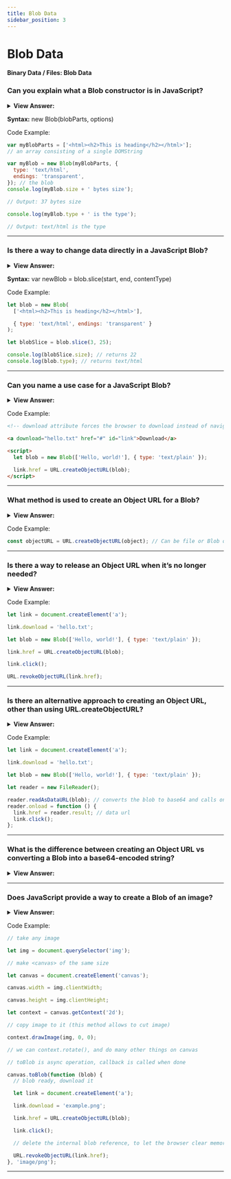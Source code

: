 ```yaml
---
title: Blob Data
sidebar_position: 3
---
```


# Blob Data

**Binary Data / Files: Blob Data**

<head>
  <title>Blob Data - JavaScript Interview Questions & Answers</title>
  <meta charSet="utf-8" />
</head>

### Can you explain what a Blob constructor is in JavaScript?

<details>
  <summary><strong>View Answer:</strong></summary>
  <div>
  <div><strong>Interview Response:</strong> The Blob() constructor returns a new Blob object. The content of the blob consists of an optional string type (a MIME-type usually), plus blobParts - a sequence of other Blob objects, strings and BufferSource. The blobParts is an array of Blob/BufferSource/String values. The options argument has two optional object parameters including the type and endings. The Blob type, usually a MIME-type, e.g., text/html. The endings parameter is specific to how to interpret newline characters (\n) within the contents if the data is text. The default value, transparent, copies newline characters into the blob without changing them. To convert newlines to the host system's native convention, specify the value native. The arguments are similar to array.slice, negative numbers are allowed too.
    </div>
  </div>
</details>

**Syntax:** new Blob(blobParts, options)

Code Example:

```js
var myBlobParts = ['<html><h2>This is heading</h2></html>'];
// an array consisting of a single DOMString

var myBlob = new Blob(myBlobParts, {
  type: 'text/html',
  endings: 'transparent',
}); // the blob
console.log(myBlob.size + ' bytes size');

// Output: 37 bytes size

console.log(myBlob.type + ' is the type');

// Output: text/html is the type
```

---

### Is there a way to change data directly in a JavaScript Blob?

<details>
  <summary><strong>View Answer:</strong></summary>
  <div>
  <div><strong>Interview Response:</strong> No, Blob objects are immutable, we cannot change data directly in a Blob, but we can slice parts of a Blob, create new Blob objects from them, mix them into a new Blob and so on. This behavior is like JavaScript strings: we cannot change a character in a string, but we can make a new corrected string.
    </div>
  </div>
</details>

**Syntax:** var newBlob = blob.slice(start, end, contentType)

Code Example:

```js
let blob = new Blob(
  ['<html><h2>This is heading</h2></html>'],

  { type: 'text/html', endings: 'transparent' }
);

let blobSlice = blob.slice(3, 25);

console.log(blobSlice.size); // returns 22
console.log(blob.type); // returns text/html
```

---

### Can you name a use case for a JavaScript Blob?

<details>
  <summary><strong>View Answer:</strong></summary>
  <div>
  <div><strong>Interview Response:</strong> A Blob can be easily used as a URL for &#8249;a&#8250;, &#8249;img&#8250; or other tags, to show its contents. Thanks to type, we can also download/upload Blob objects, and the type naturally becomes Content-Type in network requests.
    </div>
  </div>
</details>

Code Example:

```html
<!-- download attribute forces the browser to download instead of navigating -->

<a download="hello.txt" href="#" id="link">Download</a>

<script>
  let blob = new Blob(['Hello, world!'], { type: 'text/plain' });

  link.href = URL.createObjectURL(blob);
</script>
```

---

### What method is used to create an Object URL for a Blob?

<details>
  <summary><strong>View Answer:</strong></summary>
  <div>
  <div><strong>Interview Response:</strong> The URL.createObjectURL() static method creates a DOMString containing a URL representing the object given in the parameter. The URL lifetime is tied to the document in the window on which it was created. The new object URL represents the specified File object or Blob object. Each time you call createObjectURL(), a new object URL is created, even if you've already created one for the same object. This has the potential of taking up unnecessary resources and should be released.
    </div>
  </div>
</details>

Code Example:

```js
const objectURL = URL.createObjectURL(object); // Can be file or Blob object
```

---

### Is there a way to release an Object URL when it’s no longer needed?

<details>
  <summary><strong>View Answer:</strong></summary>
  <div>
  <div><strong>Interview Response:</strong> Yes, we can use URL.revokeObjectURL(url) to remove the reference from the internal mapping, thus allowing the Blob to be deleted (if there are no other references), and the memory to be freed.
    </div>
  </div>
</details>

Code Example:

```js
let link = document.createElement('a');

link.download = 'hello.txt';

let blob = new Blob(['Hello, world!'], { type: 'text/plain' });

link.href = URL.createObjectURL(blob);

link.click();

URL.revokeObjectURL(link.href);
```

---

### Is there an alternative approach to creating an Object URL, other than using URL.createObjectURL?

<details>
  <summary><strong>View Answer:</strong></summary>
  <div>
  <div><strong>Interview Response:</strong> An alternative to URL.createObjectURL is to convert a Blob into a base64-encoded string. That encoding represents binary data as a string of ultra-safe “readable” characters with ASCII-codes from 0 to 64. And what is more important – we can use this encoding in “data-urls”. A data url has the form data:[&#8249;mediatype&#8250;][;base64], &#8249;data&#8250;. We can use such urls everywhere, on par with “regular” urls. To transform a Blob into base64, we can use the built-in FileReader object. Both ways of making a URL of a Blob are usable. But usually URL.createObjectURL(blob) is simpler and faster.
    </div>
  </div>
</details>

Code Example:

```js
let link = document.createElement('a');

link.download = 'hello.txt';

let blob = new Blob(['Hello, world!'], { type: 'text/plain' });

let reader = new FileReader();

reader.readAsDataURL(blob); // converts the blob to base64 and calls onload
reader.onload = function () {
  link.href = reader.result; // data url
  link.click();
};
```

---

### What is the difference between creating an Object URL vs converting a Blob into a base64-encoded string?

<details>
  <summary><strong>View Answer:</strong></summary>
  <div>
  <div><strong>Interview Response:</strong> When we are creating an Object URL, we need to be aware of the memory ramifications. Using URL.createObjectURL requires use to revoke it when it is no longer needed. However, a Blob conversion does not require revocation of the invoked conversion. If we are concerned about simplicity, speed, and stability the URL.createObjectURL is recommended.
    </div>
  </div>
</details>

---

### Does JavaScript provide a way to create a Blob of an image?

<details>
  <summary><strong>View Answer:</strong></summary>
  <div>
  <div><strong>Interview Response:</strong> Yes, we can create a Blob of an image, an image part, or even make a page screenshot. That is handy to upload it somewhere. We can use the HTML &#8249;canvas&#8250; element to handle image operations like drawing an image using canvas.drawImage.
    </div>
  </div>
</details>

Code Example:

```js
// take any image

let img = document.querySelector('img');

// make <canvas> of the same size

let canvas = document.createElement('canvas');

canvas.width = img.clientWidth;

canvas.height = img.clientHeight;

let context = canvas.getContext('2d');

// copy image to it (this method allows to cut image)

context.drawImage(img, 0, 0);

// we can context.rotate(), and do many other things on canvas

// toBlob is async operation, callback is called when done

canvas.toBlob(function (blob) {
  // blob ready, download it

  let link = document.createElement('a');

  link.download = 'example.png';

  link.href = URL.createObjectURL(blob);

  link.click();

  // delete the internal blob reference, to let the browser clear memory from it

  URL.revokeObjectURL(link.href);
}, 'image/png');
```

---
